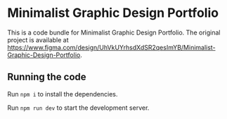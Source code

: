 
  # Minimalist Graphic Design Portfolio

  This is a code bundle for Minimalist Graphic Design Portfolio. The original project is available at https://www.figma.com/design/UhVkUYrhsdXdSR2qesImYB/Minimalist-Graphic-Design-Portfolio.

  ## Running the code

  Run `npm i` to install the dependencies.

  Run `npm run dev` to start the development server.
  
